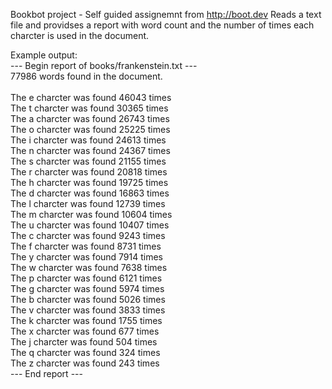Bookbot project - Self guided assignemnt from http://boot.dev
Reads a text file and providses a report with word count and  the number of times each  charcter is used in the document.

Example output:<br />
--- Begin report of books/frankenstein.txt ---<br />
77986 words found in the document.<br />
<br />
The e charcter was found 46043 times<br />
The t charcter was found 30365 times<br />
The a charcter was found 26743 times<br />
The o charcter was found 25225 times<br />
The i charcter was found 24613 times<br />
The n charcter was found 24367 times<br />
The s charcter was found 21155 times<br />
The r charcter was found 20818 times<br />
The h charcter was found 19725 times<br />
The d charcter was found 16863 times<br />
The l charcter was found 12739 times<br />
The m charcter was found 10604 times<br />
The u charcter was found 10407 times<br />
The c charcter was found 9243 times<br />
The f charcter was found 8731 times<br />
The y charcter was found 7914 times<br />
The w charcter was found 7638 times<br />
The p charcter was found 6121 times<br />
The g charcter was found 5974 times<br />
The b charcter was found 5026 times<br />
The v charcter was found 3833 times<br />
The k charcter was found 1755 times<br />
The x charcter was found 677 times<br />
The j charcter was found 504 times<br />
The q charcter was found 324 times<br />
The z charcter was found 243 times<br />
--- End report ---<br />